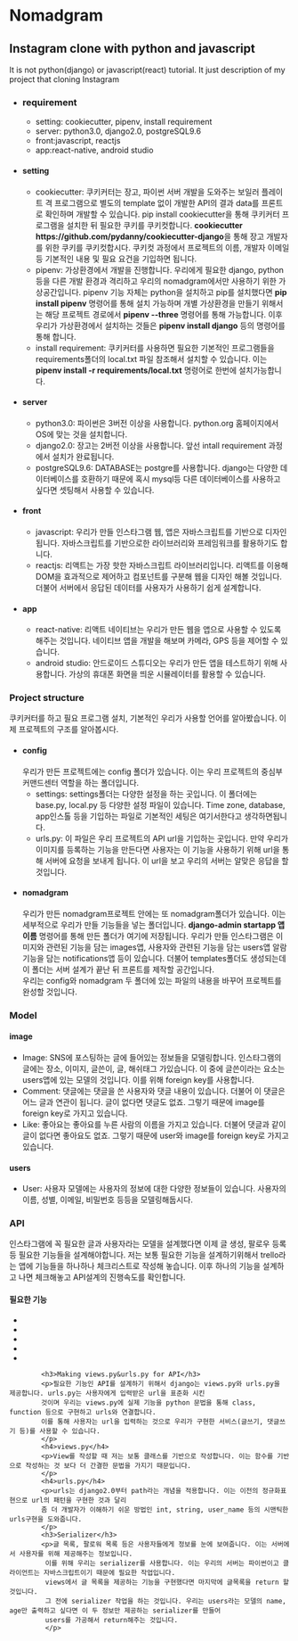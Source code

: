 <h1>Nomadgram</h1>
            <h2>Instagram clone with python and javascript</h2>
             <p>It is not python(django) or javascript(react) tutorial. It just description of my project that cloning Instagram </p>
            <ul>
                <li>
                    <h3>requirement</h3>
                    <ul>
                        <li>setting: cookiecutter, pipenv, install requirement</li>
                        <li>server: python3.0, django2.0, postgreSQL9.6</li>
                        <li>front:javascript, reactjs</li>
                        <li>app:react-native, android studio</li>
                    </ul>   
                </li>
                <li>
                    <h4>setting</h4>
                    <ul>
                        <li>
                            cookiecutter: 쿠키커터는 장고, 파이썬 서버 개발을 도와주는 보일러 플레이트 격 프로그램으로
                            별도의 template 없이 개발한 API의 결과 data를 프론트로 확인하며 개발할 수 있습니다.
                            pip install cookiecutter을 통해 쿠키커터 프로그램을 설치한 뒤 필요한 쿠키를 쿠키컷합니다.
                            <b>cookiecutter https://github.com/pydanny/cookiecutter-django</b>을 통해 장고 개발자를 위한 쿠키를 쿠키컷합시다.
                            쿠키컷 과정에서 프로젝트의 이름, 개발자 이메일 등 기본적인 내용 및 필요 요건을 기입하면 됩니다.
                        </li>
                        <li>pipenv: 가상환경에서 개발을 진행합니다. 우리에게 필요한 django, python 등을 다른 개발 환경과
                            격리하고 우리의 nomadgram에서만 사용하기 위한 가상공간입니다.
                            pipenv 기능 자체는 python을 설치하고 pip를 설치했다면 <b>pip install pipenv</b> 명령어를 통해 설치 가능하며
                            개별 가상환경을 만들기 위해서는 해당 프로젝트 경로에서 <b>pipenv --three</b> 명령어를 통해 가능합니다.
                            이후 우리가 가상환경에서 설치하는 것들은 <b>pipenv install django</b> 등의 명령어를 통해 합니다. 
                        </li>
                        <li>
                            install requirement: 쿠키커터를 사용하면 필요한 기본적인 프로그램들을 requirements폴더의 local.txt 파일 참조해서
                            설치할 수 있습니다. 이는 <b>pipenv install -r requirements/local.txt</b> 명령어로 한번에 설치가능합니다.
                        </li>
                    </ul>
                </li>
                <li>
                    <h4>server</h4>
                    <ul>
                        <li>python3.0: 파이썬은 3버전 이상을 사용합니다. python.org 홈페이지에서 OS에 맞는 것을 설치합니다.</li>
                        <li>
                            django2.0: 장고는 2버전 이상을 사용합니다. 앞선 intall requirement 과정에서 설치가 완료됩니다.
                        </li>
                        <li>
                            postgreSQL9.6: DATABASE는 postgre를 사용합니다. django는 다양한 데이터베이스를 호환하기 때문에
                            혹시 mysql등 다른 데이터베이스를 사용하고 싶다면 셋팅해서 사용할 수 있습니다.
                        </li>
                    </ul>
                </li>
                <li>
                    <h4>front</h4>
                    <ul>
                        <li>javascript: 우리가 만들 인스타그램 웹, 앱은 자바스크립트를 기반으로 디자인 됩니다. 
                            자바스크립트를 기반으로한 라이브러리와 프레임워크를 활용하기도 합니다.
                        </li>
                        <li>
                            reactjs: 리액트는 가장 핫한 자바스크립트 라이브러리입니다. 리액트를 이용해 DOM을 효과적으로 제어하고
                            컴포넌트를 구분해 웹을 디자인 해볼 것입니다. 더불어 서버에서 응답된 데이터를 사용자가 사용하기 쉽게
                            설계합니다.
                        </li>
                    </ul>
                </li>
                <li>
                    <h4>app</h4>
                    <ul>
                        <li>
                        react-native: 리액트 네이티브는 우리가 만든 웹을 앱으로 사용할 수 있도록 해주는 것입니다. 
                        네이티브 앱을 개발을 해보며 카메라, GPS 등을 제어할 수 있습니다.
                    </li> 
                        <li>
                            android studio: 안드로이드 스튜디오는 우리가 만든 앱을 테스트하기 위해 사용합니다.
                            가상의 휴대폰 화면을 띄운 시뮬레이터를 활용할 수 있습니다.
                        </li> 
                  </ul>
                </li>
            </ul>      
             <h3>Project structure</h3>
             쿠키커터를 하고 필요 프로그램 설치, 기본적인 우리가 사용할 언어를 알아봤습니다. 이제 프로젝트의 구조를 알아봅시다.
             <ul>
                 <li>
                     <h4>config</h4>
                     우리가 만든 프로젝트에는 config 폴더가 있습니다. 이는 우리 프로젝트의 중심부 커맨드센터 역할을 하는 폴더입니다.
                     <ul>
                         <li>
                             settings: settings폴더는 다양한 설정을 하는 곳입니다. 이 폴더에는 base.py, local.py 등 다양한 설정 파일이 있습니다. Time zone, database, app인스톨 등을 기입하는 파일로 기본적인 세팅은 여기서한다고 생각하면됩니다.
                         </li>
                         <li>
                             urls.py: 이 파일은 우리 프로젝트의 API url을 기입하는 곳입니다. 만약 우리가 이미지를 등록하는 기능을 만든다면
                             사용자는 이 기능을 사용하기 위해 url을 통해 서버에 요청을 보내게 됩니다. 이 url을 보고 우리의 서버는 알맞은 응답을 할 것입니다.
                         </li>
                     </ul>
                 </li>
                 <li>
                     <h4>nomadgram</h4>
                     우리가 만든 nomadgram프로젝트 안에는 또 nomadgram폴더가 있습니다. 이는 세부적으로 우리가 만들 기능들을
                     넣는 폴더입니다. <b>django-admin startapp 앱이름</b> 명령어를 통해 만든 폴더가 여기에 저장됩니다.
                     우리가 만들 인스타그램은 이미지와 관련된 기능을 담는 images앱, 사용자와 관련된 기능을 담는 users앱
                     알람 기능을 담는 notifications앱 등이 있습니다.
                     더불어 templates폴더도 생성되는데 이 폴더는 서버 설계가 끝난 뒤 프론트를 제작할 공간입니다.
                 </li>
                 우리는 config와 nomadgram 두 폴더에 있는 파일의 내용을 바꾸어 프로젝트를 완성할 것입니다.
             </ul>
             <h3>Model</h3>
            <h4>image</h4>
            <ul>
                <li>Image: SNS에 포스팅하는 글에 들어있는 정보들을 모델링합니다. 인스타그램의 글에는 장소, 이미지, 글쓴이, 글, 해쉬태그 가있습니다.
                이 중에 글쓴이라는 요소는 users앱에 있는 모델의 것입니다. 이를 위해 foreign key를 사용합니다.</li>
                <li>Comment: 댓글에는 댓글을 쓴 사용자와 댓글 내용이 있습니다. 더불어 이 댓글은 어느 글과 연관이 됩니다. 글이 없다면 댓글도 없죠.
                그렇기 때문에 image를 foreign key로 가지고 있습니다.</li>
                <li>Like: 좋아요는 좋아요를 누른 사람의 이름을 가지고 있습니다. 더불어 댓글과 같이 글이 없다면 좋아요도 없죠.
                그렇기 때문에 user와 image를 foreign key로 가지고 있습니다.</li>
            </ul>
            <h4>users</h4>
            <ul>
                <li>User: 사용자 모델에는 사용자의 정보에 대한 다양한 정보들이 있습니다. 사용자의 이름, 성별, 이메일, 비밀번호 등등을 모델링해둡시다.
                </li>
            </ul>
            <h3>API</h3>
            <p>인스타그램에 꼭 필요한 글과 사용자라는 모델을 설계했다면 이제 글 생성, 팔로우 등록 등 필요한 기능들을 설계해야합니다.
            저는 보통 필요한 기능을 설계하기위해서 trello라는 앱에 기능들을 하나하나 체크리스트로 작성해 놓습니다. 이후 하나의 기능을 
            설계하고 나면 체크해놓고 API설계의 진행속도를 확인합니다.
            </p>
            <h4>필요한 기능</h4>
            <ul>
                <li></li>
                <li></li>
                <li></li>
                <li></li>
                <li></li>
            </ul>

            <h3>Making views.py&urls.py for API</h3>
            <p>필요한 기능인 API를 설계하기 위해서 django는 views.py와 urls.py을 제공합니다. urls.py는 사용자에게 입력받은 url을 표준화 시킨
            것이며 우리는 views.py에 실제 기능을 python 문법을 통해 class, function 등으로 구현하고 urls와 연결합니다.
            이를 통해 사용자는 url을 입력하는 것으로 우리가 구현한 서비스(글쓰기, 댓글쓰기 등)를 사용할 수 있습니다.
            </p>
            <h4>views.py</h4>
            <p>View를 작성할 때 저는 보통 클래스를 기반으로 작성합니다. 이는 함수를 기반으로 작성하는 것 보다 더 간결한 문법을 가지기 때문입니다.
            </p>
            <h4>urls.py</h4>
            <p>urls는 django2.0부터 path라는 개념을 적용합니다. 이는 이전의 정규화표현으로 url의 패턴을 구현한 것과 달리
            좀 더 개발자가 이해하기 쉬운 방법인 int, string, user_name 등의 시맨틱한 urls구현을 도와줍니다.
            </p>
            <h3>Serializer</h3>
            <p>글 목록, 팔로워 목록 등은 사용자들에게 정보를 눈에 보여줍니다. 이는 서버에서 사용자를 위해 제공해주는 정보입니다.
             이를 위해 우리는 serializer를 사용합니다. 이는 우리의 서버는 파이썬이고 클라이언트는 자바스크립트이기 때문에 필요한 작업입니다.
             views에서 글 목록을 제공하는 기능을 구현했다면 마지막에 글목록을 return 할 것입니다.
             그 전에 serializer 작업을 하는 것입니다. 우리는 users라는 모델의 name, age만 출력하고 싶다면 이 두 정보만 제공하는 serializer를 만들어
             users를 가공해서 return해주는 것입니다.
             </p>
